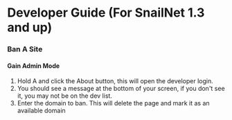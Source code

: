 # Developer Guide (For SnailNet 1.3 and up)
### Ban A Site
#### Gain Admin Mode
1. Hold A and click the About button, this will open the developer login.
2. You should see a message at the bottom of your screen, if you don't see it, you may not be on the dev list.
3. Enter the domain to ban. This will delete the page and mark it as an available domain
